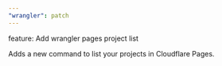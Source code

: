 ```yaml
---
"wrangler": patch
---
```


feature: Add wrangler pages project list

Adds a new command to list your projects in Cloudflare Pages.

